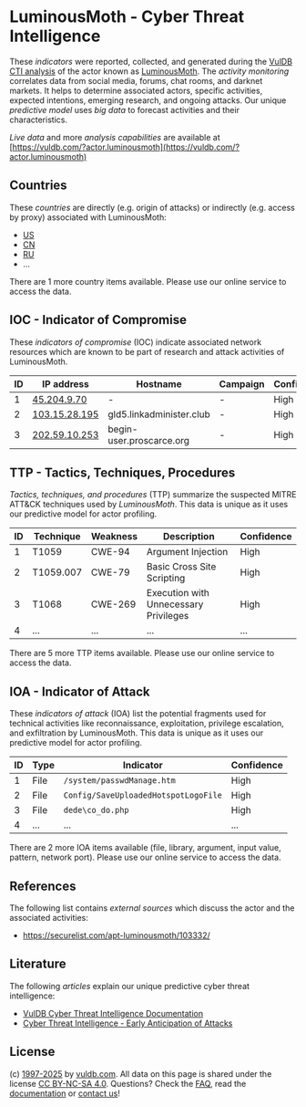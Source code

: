 # LuminousMoth - Cyber Threat Intelligence

These _indicators_ were reported, collected, and generated during the [VulDB CTI analysis](https://vuldb.com/?kb.cti) of the actor known as [LuminousMoth](https://vuldb.com/?actor.luminousmoth). The _activity monitoring_ correlates data from social media, forums, chat rooms, and darknet markets. It helps to determine associated actors, specific activities, expected intentions, emerging research, and ongoing attacks. Our unique _predictive model_ uses _big data_ to forecast activities and their characteristics.

_Live data_ and more _analysis capabilities_ are available at [https://vuldb.com/?actor.luminousmoth](https://vuldb.com/?actor.luminousmoth)

## Countries

These _countries_ are directly (e.g. origin of attacks) or indirectly (e.g. access by proxy) associated with LuminousMoth:

* [US](https://vuldb.com/?country.us)
* [CN](https://vuldb.com/?country.cn)
* [RU](https://vuldb.com/?country.ru)
* ...

There are 1 more country items available. Please use our online service to access the data.

## IOC - Indicator of Compromise

These _indicators of compromise_ (IOC) indicate associated network resources which are known to be part of research and attack activities of LuminousMoth.

ID | IP address | Hostname | Campaign | Confidence
-- | ---------- | -------- | -------- | ----------
1 | [45.204.9.70](https://vuldb.com/?ip.45.204.9.70) | - | - | High
2 | [103.15.28.195](https://vuldb.com/?ip.103.15.28.195) | gld5.linkadminister.club | - | High
3 | [202.59.10.253](https://vuldb.com/?ip.202.59.10.253) | begin-user.proscarce.org | - | High

## TTP - Tactics, Techniques, Procedures

_Tactics, techniques, and procedures_ (TTP) summarize the suspected MITRE ATT&CK techniques used by _LuminousMoth_. This data is unique as it uses our predictive model for actor profiling.

ID | Technique | Weakness | Description | Confidence
-- | --------- | -------- | ----------- | ----------
1 | T1059 | CWE-94 | Argument Injection | High
2 | T1059.007 | CWE-79 | Basic Cross Site Scripting | High
3 | T1068 | CWE-269 | Execution with Unnecessary Privileges | High
4 | ... | ... | ... | ...

There are 5 more TTP items available. Please use our online service to access the data.

## IOA - Indicator of Attack

These _indicators of attack_ (IOA) list the potential fragments used for technical activities like reconnaissance, exploitation, privilege escalation, and exfiltration by LuminousMoth. This data is unique as it uses our predictive model for actor profiling.

ID | Type | Indicator | Confidence
-- | ---- | --------- | ----------
1 | File | `/system/passwdManage.htm` | High
2 | File | `Config/SaveUploadedHotspotLogoFile` | High
3 | File | `dede\co_do.php` | High
4 | ... | ... | ...

There are 2 more IOA items available (file, library, argument, input value, pattern, network port). Please use our online service to access the data.

## References

The following list contains _external sources_ which discuss the actor and the associated activities:

* https://securelist.com/apt-luminousmoth/103332/

## Literature

The following _articles_ explain our unique predictive cyber threat intelligence:

* [VulDB Cyber Threat Intelligence Documentation](https://vuldb.com/?kb.cti)
* [Cyber Threat Intelligence - Early Anticipation of Attacks](https://www.scip.ch/en/?labs.20201022)

## License

(c) [1997-2025](https://vuldb.com/?kb.changelog) by [vuldb.com](https://vuldb.com/?kb.about). All data on this page is shared under the license [CC BY-NC-SA 4.0](https://creativecommons.org/licenses/by-nc-sa/4.0/). Questions? Check the [FAQ](https://vuldb.com/?kb.faq), read the [documentation](https://vuldb.com/?kb) or [contact us](https://vuldb.com/?contact)!
